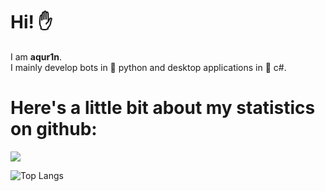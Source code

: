 # Hi! ✋
I am **aqur1n**.                           
I mainly develop bots in 🐍 python and desktop applications in 💠 c#.

# Here's a little bit about my statistics on github:
![](https://github-readme-stats.vercel.app/api?username=aqur1n&show_icons=true&theme=tokyonight)

![Top Langs](https://github-readme-stats.vercel.app/api/top-langs/?username=aqur1n&layout=compact&theme=tokyonight)
